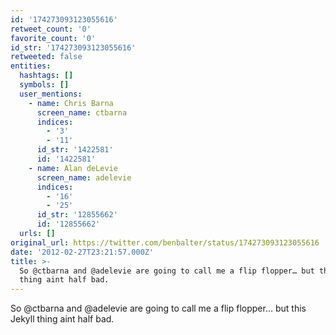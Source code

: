 ```yaml
---
id: '174273093123055616'
retweet_count: '0'
favorite_count: '0'
id_str: '174273093123055616'
retweeted: false
entities:
  hashtags: []
  symbols: []
  user_mentions:
    - name: Chris Barna
      screen_name: ctbarna
      indices:
        - '3'
        - '11'
      id_str: '1422581'
      id: '1422581'
    - name: Alan deLevie
      screen_name: adelevie
      indices:
        - '16'
        - '25'
      id_str: '12855662'
      id: '12855662'
  urls: []
original_url: https://twitter.com/benbalter/status/174273093123055616
date: '2012-02-27T23:21:57.000Z'
title: >-
  So @ctbarna and @adelevie are going to call me a flip flopper… but this Jekyll
  thing aint half bad.
---
```


So @ctbarna and @adelevie are going to call me a flip flopper… but this Jekyll thing aint half bad.
